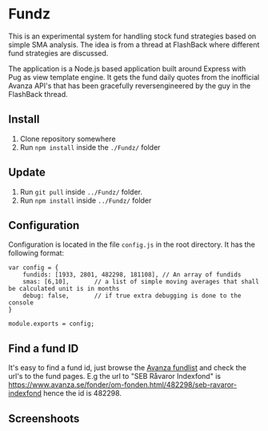 # Fundz
This is an experimental system for handling stock fund strategies based on simple SMA analysis. The idea is from a thread at FlashBack where different fund strategies are discussed.

The application is a Node.js based application built around Express with Pug as view template engine. It gets the fund daily quotes from the inofficial Avanza API's that has been gracefully reversengineered by the guy in the FlashBack thread.

## Install
1. Clone repository somewhere
2. Run ``npm install`` inside the ``./Fundz/`` folder

## Update
1. Run ``git pull`` inside ``../Fundz/`` folder.
2. Run ``npm install`` inside ``../Fundz/`` folder

## Configuration
Configuration is located in the file ``config.js`` in the root directory. It has the following format:
```
var config = {
    fundids: [1933, 2801, 482298, 181108], // An array of fundids
    smas: [6,10],       // a list of simple moving averages that shall be calculated unit is in months
    debug: false,       // if true extra debugging is done to the console
}

module.exports = config;
```


## Find a fund ID
It's easy to find a fund id, just browse the [Avanza fundlist](https://www.avanza.se/fonder/lista.html) and check the url's to the fund pages. E.g the url to "SEB Råvaror Indexfond" is https://www.avanza.se/fonder/om-fonden.html/482298/seb-ravaror-indexfond hence the id is 482298.

## Screenshoots


